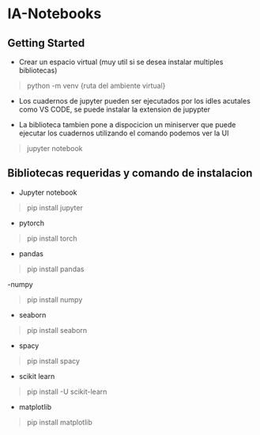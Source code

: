 # IA-Notebooks

## Getting Started

- Crear un espacio virtual (muy util si se desea instalar multiples bibliotecas)
> python -m venv {ruta del ambiente virtual}

- Los cuadernos de jupyter pueden ser ejecutados por los idles acutales como VS CODE, se puede instalar la extension de jupypter

- La biblioteca tambien pone a dispocicion un miniserver que puede ejecutar los cuadernos utilizando el comando podemos ver la UI
> jupyter notebook

## Bibliotecas requeridas y comando de instalacion
- Jupyter notebook
> pip install jupyter

- pytorch
> pip install torch

- pandas
> pip install pandas

-numpy
> pip install numpy

- seaborn
> pip install seaborn

- spacy
> pip install spacy

- scikit learn
> pip install -U scikit-learn

- matplotlib
> pip install matplotlib
